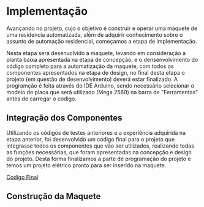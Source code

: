# Implementação
Avançando no projeto, cujo o objetivo é construir e operar uma maquete de uma residencia automatizada, além de adquirir conhecimento sobre o assunto de automação residencial, começamos a etapa de implementação.

Nesta etapa será desenvolvido a maquete, levando em consideração a planta baixa apresentada na etapa de concepção, e o densenvolvimento do código completo para a automatização da maquete, com todos os componentes apresentados na etapa de design, no final desta etapa o projeto (em questão de desenvolvimento) deverá estar finalizado. A programção é feita através do IDE Arduino, sendo necessário selecionar o modelo de placa que será utilizado (Mega 2560) na barra de "Ferramentas" antes de carregar o codigo.

## Integração dos Componentes

Utilizando os códigos de testes anteriores e a experiência adquirida na etapa anterior, foi desenvolvido um código final para o projeto que integrasse todos os componentes que vão ser utilizados, realizando todas as funções necessárias, que foram apresentadas na concepção e design do projeto. Desta forma finalizamos a parte de programação do projeto e temos um projeto elétrico pronto para ser inserido na maquete.

[Codigo Final](./testes/Codigo_Final.ino)


## Construção da Maquete
